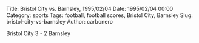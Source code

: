 Title: Bristol City vs. Barnsley, 1995/02/04
Date: 1995/02/04 00:00
Category: sports
Tags: football, football scores, Bristol City, Barnsley
Slug: bristol-city-vs-barnsley
Author: carbonero


Bristol City 3 - 2 Barnsley
